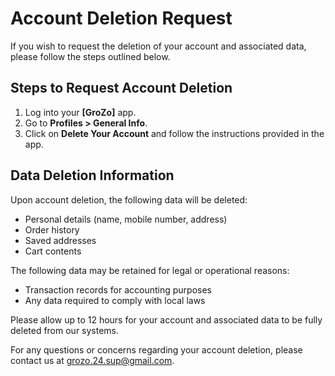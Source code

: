 # Account Deletion Request

If you wish to request the deletion of your account and associated data, please follow the steps outlined below.


## Steps to Request Account Deletion
1. Log into your **[GroZo]** app.
2. Go to **Profiles > General Info**.
3. Click on **Delete Your Account** and follow the instructions provided in the app.

## Data Deletion Information
Upon account deletion, the following data will be deleted:
- Personal details (name, mobile number, address)
- Order history
- Saved addresses
- Cart contents

The following data may be retained for legal or operational reasons:
- Transaction records for accounting purposes 
- Any data required to comply with local laws

Please allow up to 12 hours for your account and associated data to be fully deleted from our systems.

For any questions or concerns regarding your account deletion, please contact us at grozo.24.sup@gmail.com.
